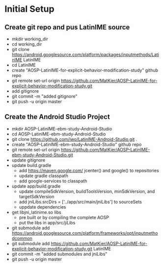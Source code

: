 # Initial Setup
## Create git repo and pus LatinIME source
* mkdir working_dir
* cd working_dir
* git clone https://android.googlesource.com/platform/packages/inputmethods/LatinIME LatinIME
* cd LatinIME
* create "AOSP-LatinIME-for-explicit-behavior-modification-study" github repo
* git remote set-url origin https://github.com/MatKier/AOSP-LatinIME-for-explicit-behavior-modification-study.git
* add gitignore
* git commit -m "added gitignore"
* git push -u origin master

## Create the Android Studio Project
* mkdir AOSP-LatinIME-ebm-study-Android-Studio
* cd AOSP-LatinIME-ebm-study-Android-Studio
* git clone https://github.com/iwo/LatinIME-Android-Studio.git .
* create "AOSP-LatinIME-ebm-study-Android-Studio" github repo
* git remote set-url origin https://github.com/MatKier/AOSP-LatinIME-ebm-study-Android-Studio.git
* update gitignore
* update build.gradle
  * add https://maven.google.com/ jcenter() and google() to repositories
  * update gradle classpath
  * add google-services to classpath
* update app/build.gradle
  * update compileSdkVersion, buildToolsVersion, minSdkVersion, and targetSdkVersion
  * add jniLibs.srcDirs = ['../app/src/main/jniLibs'] to sourceSets
  * uppdate dependencies
* get libjni_latinime.so libs
  * pre built or by compiling the complete AOSP 
  * put the libs in app/src/jiLibs
* git submodule add https://android.googlesource.com/platform/frameworks/opt/inputmethodcommon
* git submodule add https://github.com/MatKier/AOSP-LatinIME-for-explicit-behavior-modification-study.git LatinIME
* git commit -m "added submodules and jniLibs"
* git push -u origin master
